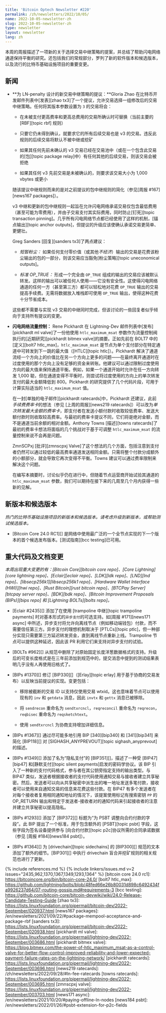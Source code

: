 ```yaml
---
title: 'Bitcoin Optech Newsletter #220'
permalink: /zh/newsletters/2022/10/05/
name: 2022-10-05-newsletter-zh
slug: 2022-10-05-newsletter-zh
type: newsletter
layout: newsletter
lang: zh
---
```

本周的周报描述了一项新的关于选择交易中继策略的提案，并总结了帮助闪电网络通道保持平衡的研究。还包括我们的常规部分，罗列了新的软件版本和候选版本，以及流行的比特币基础设施项目的重要变更。

## 新闻

- **为 LN-penalty 设计的新交易中继策略的提议：**Gloria Zhao 在比特币开发邮件列表中[发表][zhao tx3]了一个提议，允许交易选择一组修改后的交易中继策略。任何将其版本参数设置为 `3` 的交易将会：

    * 在未被支付更高费率和更高总费用的交易所确认时可替换（当前主要的 [RBF][topic rbf] 规则）

    * 只要它仍未得到确认，就要求它的所有后续交易也是 v3 的交易。违反此规则的后续交易将默认不被中继或挖矿

    * 如果其任何先前未确认的 v3 交易已经在交易池中（或在一个包含此交易的[包][topic package relay]中）有任何其他的后续交易，则该交易会被拒绝

    * 如果其任何 v3 先前交易是未被确认的，则要求该交易大小为 1,000 vbytes 或更小

    随该提议中继规则而来的是对之前提议的包中继规则的简化（参见[周报 #167][news167 packages]）。

    v3 中继和更新的包中继规则一起旨在允许闪电网络承诺交易仅包含最低费用（甚至可能为零费用），并由子交易支付其实际费用，同时防止[钉死][topic transaction pinning]。几乎所有闪电网络节点都已经使用了这样的机制，[锚点输出][topic anchor outputs]，但提议的升级应该使确认承诺交易更简单、更健壮。

    Greg Sanders [回复][sanders tx3]了两点建议：

    * *短暂粉尘：* 如果任何支付零价值（或其他*不经济*）输出的交易是花费该粉尘输出的包的一部分，则该交易应当豁免[粉尘策略][topic uneconomical outputs]。

    * *标准 OP_TRUE：* 形成一个完全由 `OP_TRUE` 组成的输出的交易应该被默认转发。这样的输出可以被任何人使用——它没有安全性。这使得闪电网络通道的任何一方（甚至第三方）都可以轻松地对花费 `OP_TRUE` 输出的交易提高手续费。无需将数据放入堆栈即可使用 `OP_TRUE` 输出，使得这种花费十分节省成本。

    这些都不需要与实现 v3 交易的中继同时完成，但该讨论的一些回复者似乎倾向于支持所有提议的变更。

- **<!--ln-flow-control-->闪电网络流量控制：** Rene Pickhardt 在 Lightning-Dev 邮件列表中[发布][pickhardt ml valve]了一份他使用 `htlc_maximum_msat` 参数作为流量控制阀执行的[近期研究][pickhardt bitmex valve]的摘要。正如先前在 BOLT7 中的[定义][bolt7 htlc_max]，`htlc_maximum_msat` 是节点为单个支付部分在特定通道中可转发到下一跳的最大值（[HTLC][topic htlc]）。Pickhardt 解决了通道流经一个方向上的价值比在另一个方向上更多的问题——在最终离开通道时在过度使用的那个方向上没有足够的资金来转账。他建议可以通过限制过度使用方向的最大值来保持通道平衡。例如，如果一个通道开始时允许在任一方向转发 1,000 聪，但在通道变得不平衡时，则尝试将过度使用的方向上的单次转发支付的最大金额降低到 800。Pickhardt 的研究提供了几个代码片段，可用于计算实际适当的 `htlc_maximum_msat` 值。

    在一封[单独的电子邮件][pickhardt ratecards]中，Pickhardt 还建议，此前*手续费费率卡*的想法（参见 [上周的周报][news219 ratecards]）可以改为*单次转发最大金额的费率卡*，即支付者在发送小额付款时收取较低费率、发送大额付款时则收取较高费率。与最初的费率卡提议不同，它们将是绝对金额，而不是通道当前余额的相对金额。Anthony Towns [描述][towns ratecards]了最初的费率卡想法将面临的几个挑战对于基于可调整 `htlc_maximum_msat` 的流量控制来说不会再是问题。

    ZmnSCPxj [批评][zmnscpxj Valve]了这个想法的几个方面，包括注意到支付者仍然可以通过较低的最高费率通道发送相同金额。只需将整个付款分成额外的小额部分，就会导致它再次变得不平衡。Towns 建议可以通过费率限制来解决这个问题。

    在编写本摘要时，讨论似乎仍在进行中，但随着节点运营商开始试验其通道的 `htlc_maximum_msat` 参数，我们可以期待在接下来的几周至几个月内获得一些新的见解。

## 新版本和候选版本

*热门的比特币基础设施项目的新版本和候选版本。请考虑升级到新版本，或帮助测试候选版本。*

- [Bitcoin Core 24.0 RC1][] 是网络中使用最广泛的一个全节点实现的下一个版本的首个候选发布版本。[测试指南][bcc testing]已可用。

## 重大代码及文档变更

*本周出现重大变更的有：[Bitcoin Core][bitcoin core repo]、[Core Lightning][core lightning repo]、[Eclair][eclair repo]、[LDK][ldk repo]、[LND][lnd repo]、[libsecp256k1][libsecp256k1 repo]、[Hardware Wallet Interface (HWI)][hwi repo]、[Rust Bitcoin][rust bitcoin repo]、[BTCPay Server][btcpay server repo]、[BDK][bdk repo]、[Bitcoin Improvement Proposals (BIPs)][bips repo] 和 [Lightning BOLTs][bolts repo]。*

- [Eclair #2435][] 添加了在使用 [trampoline 中继][topic trampoline payments] 时对基本形式的`异步支付`的可选支持。如[周报 #171][news171 async] 中所述，异步支付将允许向离线节点（例如移动端钱包）付款，而不需要信任第三方。异步支付的理想机制取决于 [PTLCs][topic ptlc]，但一种部分实现只需要第三方延迟转发资金，直到离线节点重新上线。Trampoline 节点可以提供这种延迟，因此该 PR 利用它们来支持对异步支付的试验。

- [BOLTs #962][] 从规范中删除了对原始固定长度洋葱数据格式的支持。升级后的可变长度格式是在三年前添加到规范中的，提交消息中提到的测试结果表明几乎没有人再使用旧格式了。

- [BIPs #1370][] 修订 [BIP330][]（[Erlay][topic erlay] 用于基于协商的交易发布）以反映当前提议的实现。变更包括：

  - 移除被截断的交易 ID 以支持仅使用交易 wtxid。这也意味着节点可以使用现有的 `inv` 和 `getdata` 消息，因此 `invtx` 和 `gettx` 消息已被移除。

  - 将 `sendrecon` 重命名为 `sendtxrcncl`，`reqreconcil` 重命名为 `reqrecon`，`reqbisec` 重命名为 `reqsketchtext`。

  - 使用 `sendtxrcncl` 为协商支持增加详细信息。

- [BIPs #1367][] 通过尽可能多地引用 BIP [340][bip340] 和 [341][bip341] 来简化 [BIP118][] 对 [SIGHASH_ANYPREVOUT][topic sighash_anyprevout] 的描述。

- [BIPs #1349][] 添加了名为“隐私支付”的 [BIP351][]，描述了一种受 [BIP47][bip47] 和[静默支付][topic silent payments]启发的密码学协议。该 BIP 引入了一种新的支付代码格式，参与者在其公钥旁指定支持的输出类型。与 BIP47 类似，发送者根据接收者的支付代码使用通知交易与接收者建立共享秘密。然后，发送者可以向从共享秘密中派生出的唯一地址发送多笔付款，接收者可以使用来自通知交易的信息来花费这些付款。在 BIP47 有多个发送者在对每个接收者复用相同通知地址的情况下，该提案使用标记有搜索密钥 `PP` 的 OP_RETURN 输出和特定于发送者-接收者对的通知代码来引起接收者的注意并建立共享秘密以提高隐私。

- [BIPs #1293][] 添加了 [BIP372][] 标题为“为 PSBT 调整向合约付款的字段”。此 BIP 提出了一个标准，用于包含额外的 [PSBT][topic psbt] 字段，这些字段为签名设备提供参与 [向合约付款][topic p2c]协议所需的合同承诺数据（参见 [周报 #184][news184 psbt]）。

- [BIPs #1364][] 为 [drivechain][topic sidechains] 的 [BIP300][] 规范的文本添加了额外的细节。[BIP301][] 中执行 drivechain 盲合并挖矿规则的相关规范也进行了更新。

{% include references.md %}
{% include linkers/issues.md v=2 issues="2435,962,1370,1367,1349,1293,1364" %}
[bitcoin core 24.0 rc1]: https://bitcoincore.org/bin/bitcoin-core-24.0/
[bolt7 htlc_max]: https://github.com/lightning/bolts/blob/48fed66e26b80031d898c6492434fa9926237d64/07-routing-gossip.md#requirements-3
[bcc testing]: https://github.com/bitcoin-core/bitcoin-devwiki/wiki/24.0-Release-Candidate-Testing-Guide
[zhao tx3]: https://lists.linuxfoundation.org/pipermail/bitcoin-dev/2022-September/020937.html
[news167 packages]: /en/newsletters/2021/09/22/#package-mempool-acceptance-and-package-rbf
[sanders tx3]: https://lists.linuxfoundation.org/pipermail/bitcoin-dev/2022-September/020938.html
[pickhardt ml valve]: https://lists.linuxfoundation.org/pipermail/lightning-dev/2022-September/003686.html
[pickhardt bitmex valve]: https://blog.bitmex.com/the-power-of-htlc_maximum_msat-as-a-control-valve-for-better-flow-control-improved-reliability-and-lower-expected-payment-failure-rates-on-the-lightning-network/
[pickhardt ratecards]: https://lists.linuxfoundation.org/pipermail/lightning-dev/2022-September/003696.html
[news219 ratecards]: /zh/newsletters/2022/09/28/#ln-fee-ratecards
[towns ratecards]: https://lists.linuxfoundation.org/pipermail/lightning-dev/2022-September/003695.html
[zmnscpxj valve]: https://lists.linuxfoundation.org/pipermail/lightning-dev/2022-September/003703.html
[news171 async]: /en/newsletters/2021/10/20/#paying-offline-ln-nodes
[news184 psbt]: /en/newsletters/2022/01/26/#psbt-extension-for-p2c-fields

